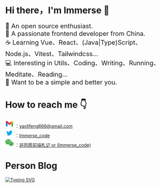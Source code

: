 <h1 align="left">Hi there，I'm Immerse 👋</h1>

<div align="left">
    <p align="left" style="font-size: 20px;">
    🔭 An open source enthusiast.<br/>
    🚀 A passionate frontend developer from China.<br/>
    ☕ Learning Vue、React、(Java|Type)Script、Node.js、Vitest、Tailwindcss...<br/>
    💻 Interesting in Utils、Coding、Writing、Running、Meditate、Reading...<br/>
    🌱 Want to be a simple and better you.<br/>
    </p>
</div>

<h1 align="left">How to reach me 👇</h1>
<p align="left">
    <div>
       <a href="https://mail.google.com/mail/u/0/#inbox?compose=new">
       <img width="26" src="/assets/gmail.svg"/></a> ：<a href="https://mail.google.com/mail/u/0/#inbox?compose=new" >yaolifeng666@gmail.com</a>
    </div>
    <div>
    <a href="https://twitter.com/Immerse_code"> <img width="26" src="/assets/twitter.svg"/></a> ：<a href="https://twitter.com/Immerse_code">Immerse_code</a>
    </div>
    <div>
    <!-- <a href="https://www.youtube.com/channel/UCTcYdMnMZtdyuOyxMj6OJnA"> <img width="26" src="/assets/youtube.svg"/></a> ：<a href="https://www.youtube.com/channel/UCTcYdMnMZtdyuOyxMj6OJnA">Immerse_001</a>
    </div> -->
    <div>
        <a href="https://mp.weixin.qq.com/s/xui2UBEtkJc46Q-ImWrv8g"><img width="26" height="26" src="/assets/wechat.png" alt="wechat"/></a> ：<a href="https://mp.weixin.qq.com/s/xui2UBEtkJc46Q-ImWrv8g">非同质前端札记 or (Immerse_code)</a>
    </div>
    <!-- <div>
        <svg xmlns="http://www.w3.org/2000/svg" x="0px" y="0px" width="26" height="26" viewBox="0 0 48 48">
<path fill="#d50000" d="M0,15h48v17H24v3H13v-3H0V15z"></path><path fill="#fff" d="M3 29L8 29 8 21 11 21 11 29 13 29 13 18 3 18zM16 18v14h5v-3h5V18H16zM24 26h-3v-5h3V26zM29 18L29 29 34 29 34 21 37 21 37 29 40 29 40 21 43 21 43 29 45 29 45 18z"></path>
</svg> ：<a href="https://www.npmjs.com/~npmylf">npmylf</a>
    </div> -->
    <!-- <div>
    <a href="https://www.zhihu.com/people/nan-sheng-27-68"> <img height="26" src="https://user-images.githubusercontent.com/46062972/190096127-e3cadf80-6858-4ae4-981c-632246d7b82f.png"></a> ：<a href="https://www.zhihu.com/search?q=%E5%8D%97%E5%9B%9Dcoding&type=people">南囝coding</a>
    </div> -->
    <!-- <div>
        <a href="https://gitee.com/yaolifeng0529" >
        <img width="26px" src="/assets/gitee.png"/></a> ：<a href="https://gitee.com/yaolifeng0529">Immerse（Tips：Common platform）</a>
    </div> -->
    <!-- <div>
        <a href="https://juejin.cn/user/2708812817761752/posts" >
        <img width="26px" src="/assets/juejin.svg"/></a> ：<a href="https://juejin.cn/user/2708812817761752/posts">Immerse</a>
    </div> -->
</p>


<h1>Person Blog</h1>

<!-- [![Typing SVG](https://readme-typing-svg.herokuapp.com?font=DynaPuff&weight=500&duration=3000&pause=100000&color=2795FF&width=600&height=30&lines=Please+check+the+official+account+of+Wechat.+%F0%9F%A7%91%E2%80%8D%F0%9F%92%BB)](https://mp.weixin.qq.com/s/xui2UBEtkJc46Q-ImWrv8g) -->
<!-- [![Typing SVG](https://readme-typing-svg.herokuapp.com?font=DynaPuff&weight=500&duration=3000&pause=100000&color=2795FF&width=600&height=30&lines=Click+on+the+link+to+view+details+.+%F0%9F%A7%91%E2%80%8D%F0%9F%92%BB)](https://yaolifeng.vercel.app) -->

[![Typing SVG](https://readme-typing-svg.herokuapp.com?font=DynaPuff&weight=500&duration=3000&pause=100000&color=2795FF&width=600&height=30&lines=Website:+【yaolifeng.com】+%F0%9F%A7%91%E2%80%8D%F0%9F%92%BB)](https://yaolifeng.com)


<!-- <h1>GitHub Stats</h1>

<span>[![Top Langs](https://github-readme-stats.vercel.app/api/top-langs/?username=yaolifeng0629)]([https://github.com/anuraghazra/github-readme-stats](https://github.com/yaolifeng0629/github-readme-stats))</span>
&nbsp;&nbsp;&nbsp;&nbsp;&nbsp;&nbsp;&nbsp;&nbsp;&nbsp;&nbsp;&nbsp;&nbsp;&nbsp;&nbsp;&nbsp;
<span>![Immersion's GitHub stats](https://github-readme-stats.vercel.app/api?username=yaolifeng0629&show_icons=true&theme=radical)</span> -->

<!-- [![Top Langs](https://github-readme-stats.vercel.app/api/top-langs/?username=yaolifeng0629&layout=compact)](https://github.com/yaolifeng0629/github-readme-stats) -->


<!-- 介绍项目 -->
<!-- [![Readme Card](https://github-readme-stats.vercel.app/api/pin/?username=anuraghazra&repo=github-readme-stats)](https://github.com/anuraghazra/github-readme-stats) -->

<!-- [![GitHub WidgetBox](https://github-widgetbox.vercel.app/api/skills?languages=js,ts,java,php,python,html,css,c,cpp,csharp,swift,rust,ruby,kotlin,erlang,dart,go,scala,elm,bash,r,xml,json,yaml,postgresql,mysql,haskell,powershell,lua,visualbasic,x86,arm,groovy,perl,solidity,fortran,sass,graphql,clojure,clojurescript,markdown)](https://github.com/Jurredr/github-widgetbox) -->

<!-- [![GitHub WidgetBox](https://github-widgetbox.vercel.app/api/profile?username=yaolifeng0629&data=followers,repositories,stars,commits&theme=nautilus)](https://github.com/yaolifeng0629)

[![GitHub WidgetBox](https://github-widgetbox.vercel.app/api/skills?languages=js,ts,html,css,bash,xml,json,mysql,powershell,sass,markdown&includeNames=true)](https://github.com/yaolifeng0629)

[![GitHub WidgetBox](https://github-widgetbox.vercel.app/api/skills?frameworks=vue,react,nuxt,next,bootstrap,nest,tailwind,express&includeNames=true)](https://github.com/yaolifeng0629) -->

<!-- [![GitHub WidgetBox](https://github-widgetbox.vercel.app/api/skills?libraries=babel,jquery)](https://github.com/yaolifeng0629) -->

<!--
Here are some ideas to get you started:

- 🔭 I’m currently working on ...
- 🌱 I’m currently learning ...
- 👯 I’m looking to collaborate on ...
- 🤔 I’m looking for help with ...
- 💬 Ask me about ...
- 📫 How to reach me: ...
- 😄 Pronouns: ...
- ⚡ Fun fact: ...
-->
